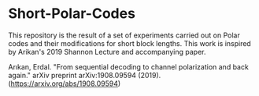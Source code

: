 # Short-Polar-Codes
This repository is the result of a set of experiments carried out on Polar codes and their modifications for short block lengths.
This work is inspired by Arikan's 2019 Shannon Lecture and accompanying paper.

Arıkan, Erdal. "From sequential decoding to channel polarization and back again." arXiv preprint arXiv:1908.09594 (2019). (https://arxiv.org/abs/1908.09594)
